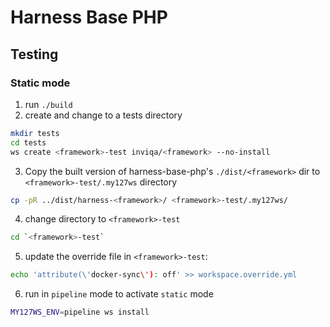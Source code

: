 # Harness Base PHP

## Testing

### Static mode

1. run `./build`
2. create and change to a tests directory
```bash
mkdir tests
cd tests
ws create <framework>-test inviqa/<framework> --no-install
```
3. Copy the built version of harness-base-php's ``./dist/<framework>`` dir to `<framework>-test/.my127ws` directory
```bash
cp -pR ../dist/harness-<framework>/ <framework>-test/.my127ws/
```
4. change directory to `<framework>-test`
```bash
cd `<framework>-test`
```
5. update the override file in `<framework>-test`:
```bash
echo 'attribute(\'docker-sync\'): off' >> workspace.override.yml
```
6. run in `pipeline` mode to activate `static` mode
```bash
MY127WS_ENV=pipeline ws install
```
